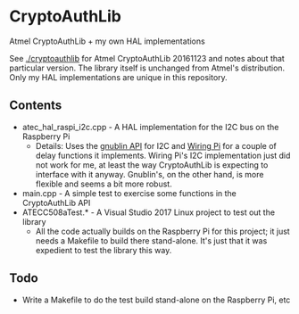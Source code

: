 # CryptoAuthLib
Atmel CryptoAuthLib + my own HAL implementations

See [./cryptoauthlib](https://github.com/Petezah/CryptoAuthLib/tree/master/cryptoauthlib) for Atmel CryptoAuthLib 20161123 and notes about that particular version.  The library itself is unchanged from Atmel's distribution.  Only my HAL implementations are unique in this repository.

## Contents

* atec_hal_raspi_i2c.cpp - A HAL implementation for the I2C bus on the Raspberry Pi
  * Details: Uses the [gnublin API](https://github.com/embeddedprojects/gnublin-api) for I2C and [Wiring Pi](http://wiringpi.com/) for a couple of delay functions it implements.  Wiring Pi's I2C implementation just did not work for me, at least the way CryptoAuthLib is expecting to interface with it anyway.  Gnublin's, on the other hand, is more flexible and seems a bit more robust.
* main.cpp - A simple test to exercise some functions in the CryptoAuthLib API
* ATECC508aTest.* - A Visual Studio 2017 Linux project to test out the library
  * All the code actually builds on the Raspberry Pi for this project; it just needs a Makefile to build there stand-alone.  It's just that it was expedient to test the library this way.
  
## Todo

* Write a Makefile to do the test build stand-alone on the Raspberry Pi, etc
